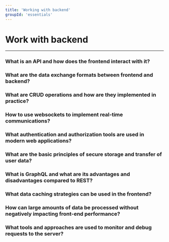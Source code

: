 ```yaml
---
title: 'Working with backend'
groupId: 'essentials'
---
```


# Work with backend

---

### What is an API and how does the frontend interact with it?
### What are the data exchange formats between frontend and backend?
### What are CRUD operations and how are they implemented in practice?
### How to use websockets to implement real-time communications?
### What authentication and authorization tools are used in modern web applications?
### What are the basic principles of secure storage and transfer of user data?
### What is GraphQL and what are its advantages and disadvantages compared to REST?
### What data caching strategies can be used in the frontend?
### How can large amounts of data be processed without negatively impacting front-end performance?
### What tools and approaches are used to monitor and debug requests to the server?
